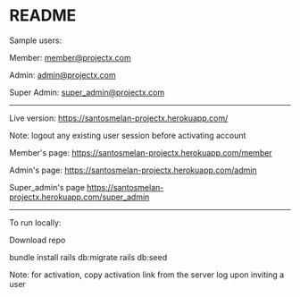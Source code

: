 # README

Sample users:

Member:
member@projectx.com

Admin:
admin@projectx.com

Super Admin:
super_admin@projectx.com

----------------------------------------------------------------------

Live version: https://santosmelan-projectx.herokuapp.com/

Note: logout any existing user session before activating account

Member's page:
https://santosmelan-projectx.herokuapp.com/member

Admin's page:
https://santosmelan-projectx.herokuapp.com/admin

Super_admin's page
https://santosmelan-projectx.herokuapp.com/super_admin

----------------------------------------------------------------------

To run locally:

Download repo

bundle install
rails db:migrate
rails db:seed

Note: for activation, copy activation link from the server log upon inviting a user